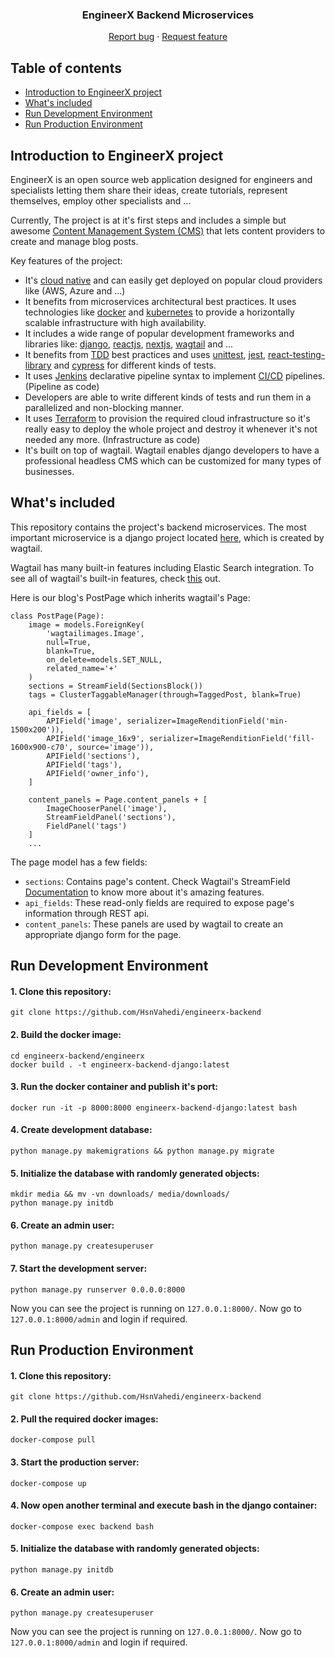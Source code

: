 <p align="center">

  <h3 align="center">EngineerX Backend Microservices</h3>

  <p align="center">
    <a href="https://github.com/HsnVahedi/engineerx-backend/issues/new">Report bug</a>
    ·
    <a href="https://github.com/HsnVahedi/engineerx-backend/issues/new">Request feature</a>
  </p>
</p>


## Table of contents

- [Introduction to EngineerX project](#introduction-to-engineerx-project)
- [What's included](#whats-included)
- [Run Development Environment](#run-development-environment)
- [Run Production Environment](#run-production-environment)


## Introduction to EngineerX project

EngineerX is an open source web application designed for engineers and specialists letting them share their ideas, create tutorials, represent themselves, employ other specialists and ...

Currently, The project is at it's first steps and includes a simple but awesome [Content Management System (CMS)](https://en.wikipedia.org/wiki/Content_management_system) that lets content providers to create and manage blog posts.

Key features of the project:

- It's [cloud native](https://en.wikipedia.org/wiki/Cloud_native_computing) and can easily get deployed on popular cloud providers like (AWS, Azure and ...)
- It benefits from microservices architectural best practices. It uses technologies like [docker](https://www.docker.com/) and [kubernetes](https://kubernetes.io/) to provide a horizontally scalable infrastructure with high availability.
- It includes a wide range of popular development frameworks and libraries like: [django](https://www.djangoproject.com/), [reactjs](https://reactjs.org/), [nextjs](https://nextjs.org/), [wagtail](https://wagtail.io/) and ...
- It benefits from [TDD](https://en.wikipedia.org/wiki/Test-driven_development) best practices and uses [unittest](https://docs.python.org/3/library/unittest.html#module-unittest), [jest](https://jestjs.io/), [react-testing-library](https://testing-library.com/docs/react-testing-library/intro/) and [cypress](https://www.cypress.io/) for different kinds of tests.
- It uses [Jenkins](https://www.jenkins.io/) declarative pipeline syntax to implement [CI/CD](https://en.wikipedia.org/wiki/CI/CD) pipelines. (Pipeline as code)
- Developers are able to write different kinds of tests and run them in a parallelized and non-blocking manner.
- It uses [Terraform](https://www.terraform.io/) to provision the required cloud infrastructure so it's really easy to deploy the whole project and destroy it whenever it's not needed any more. (Infrastructure as code)
- It's built on top of wagtail. Wagtail enables django developers to have a professional headless CMS which can be customized for many types of businesses.

## What's included
This repository contains the project's backend microservices. The most important microservice is a django project located [here](https://github.com/HsnVahedi/engineerx-backend/tree/main/engineerx), which is created by wagtail.

Wagtail has many built-in features including Elastic Search integration. To see all of wagtail's built-in features, check [this](https://wagtail.io/features/#) out.

Here is our blog's PostPage which inherits wagtail's Page:

    class PostPage(Page):
        image = models.ForeignKey(
            'wagtailimages.Image',
            null=True,
            blank=True,
            on_delete=models.SET_NULL,
            related_name='+'
        )
        sections = StreamField(SectionsBlock())
        tags = ClusterTaggableManager(through=TaggedPost, blank=True)

        api_fields = [
            APIField('image', serializer=ImageRenditionField('min-1500x200')),
            APIField('image_16x9', serializer=ImageRenditionField('fill-1600x900-c70', source='image')),
            APIField('sections'),
            APIField('tags'),
            APIField('owner_info'),
        ]

        content_panels = Page.content_panels + [
            ImageChooserPanel('image'),
            StreamFieldPanel('sections'),
            FieldPanel('tags')
        ]
        ...

The page model has a few fields:

- `sections`: Contains page's content. Check Wagtail's StreamField [Documentation](https://docs.wagtail.io/en/stable/topics/streamfield.html) to know more about it's amazing features.
- `api_fields`: These read-only fields are required to expose page's information through REST api.
- `content_panels`: These panels are used by wagtail to create an appropriate django form for the page.


## Run Development Environment

#### 1. Clone this repository:
    git clone https://github.com/HsnVahedi/engineerx-backend
#### 2. Build the docker image:
    cd engineerx-backend/engineerx
    docker build . -t engineerx-backend-django:latest
#### 3. Run the docker container and publish it's port:
    docker run -it -p 8000:8000 engineerx-backend-django:latest bash
#### 4. Create development database:
    python manage.py makemigrations && python manage.py migrate
#### 5. Initialize the database with randomly generated objects:
    mkdir media && mv -vn downloads/ media/downloads/
    python manage.py initdb
#### 6. Create an admin user:
    python manage.py createsuperuser
#### 7. Start the development server:
    python manage.py runserver 0.0.0.0:8000
    
Now you can see the project is running on `127.0.0.1:8000/`. Now go to `127.0.0.1:8000/admin` and login if required.


## Run Production Environment

#### 1. Clone this repository:
    git clone https://github.com/HsnVahedi/engineerx-backend
#### 2. Pull the required docker images:
    docker-compose pull
#### 3. Start the production server:
    docker-compose up
#### 4. Now open another terminal and execute bash in the django container:
    docker-compose exec backend bash
#### 5. Initialize the database with randomly generated objects:
    python manage.py initdb
#### 6. Create an admin user:
    python manage.py createsuperuser

Now you can see the project is running on `127.0.0.1:8000/`. Now go to `127.0.0.1:8000/admin` and login if required.

